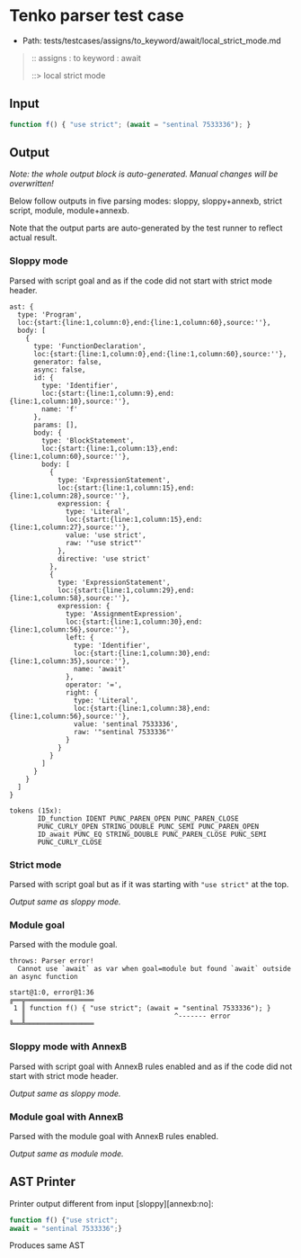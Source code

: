 # Tenko parser test case

- Path: tests/testcases/assigns/to_keyword/await/local_strict_mode.md

> :: assigns : to keyword : await
>
> ::> local strict mode

## Input

`````js
function f() { "use strict"; (await = "sentinal 7533336"); }
`````

## Output

_Note: the whole output block is auto-generated. Manual changes will be overwritten!_

Below follow outputs in five parsing modes: sloppy, sloppy+annexb, strict script, module, module+annexb.

Note that the output parts are auto-generated by the test runner to reflect actual result.

### Sloppy mode

Parsed with script goal and as if the code did not start with strict mode header.

`````
ast: {
  type: 'Program',
  loc:{start:{line:1,column:0},end:{line:1,column:60},source:''},
  body: [
    {
      type: 'FunctionDeclaration',
      loc:{start:{line:1,column:0},end:{line:1,column:60},source:''},
      generator: false,
      async: false,
      id: {
        type: 'Identifier',
        loc:{start:{line:1,column:9},end:{line:1,column:10},source:''},
        name: 'f'
      },
      params: [],
      body: {
        type: 'BlockStatement',
        loc:{start:{line:1,column:13},end:{line:1,column:60},source:''},
        body: [
          {
            type: 'ExpressionStatement',
            loc:{start:{line:1,column:15},end:{line:1,column:28},source:''},
            expression: {
              type: 'Literal',
              loc:{start:{line:1,column:15},end:{line:1,column:27},source:''},
              value: 'use strict',
              raw: '"use strict"'
            },
            directive: 'use strict'
          },
          {
            type: 'ExpressionStatement',
            loc:{start:{line:1,column:29},end:{line:1,column:58},source:''},
            expression: {
              type: 'AssignmentExpression',
              loc:{start:{line:1,column:30},end:{line:1,column:56},source:''},
              left: {
                type: 'Identifier',
                loc:{start:{line:1,column:30},end:{line:1,column:35},source:''},
                name: 'await'
              },
              operator: '=',
              right: {
                type: 'Literal',
                loc:{start:{line:1,column:38},end:{line:1,column:56},source:''},
                value: 'sentinal 7533336',
                raw: '"sentinal 7533336"'
              }
            }
          }
        ]
      }
    }
  ]
}

tokens (15x):
       ID_function IDENT PUNC_PAREN_OPEN PUNC_PAREN_CLOSE
       PUNC_CURLY_OPEN STRING_DOUBLE PUNC_SEMI PUNC_PAREN_OPEN
       ID_await PUNC_EQ STRING_DOUBLE PUNC_PAREN_CLOSE PUNC_SEMI
       PUNC_CURLY_CLOSE
`````

### Strict mode

Parsed with script goal but as if it was starting with `"use strict"` at the top.

_Output same as sloppy mode._

### Module goal

Parsed with the module goal.

`````
throws: Parser error!
  Cannot use `await` as var when goal=module but found `await` outside an async function

start@1:0, error@1:36
╔══╦═════════════════
 1 ║ function f() { "use strict"; (await = "sentinal 7533336"); }
   ║                                     ^------- error
╚══╩═════════════════

`````

### Sloppy mode with AnnexB

Parsed with script goal with AnnexB rules enabled and as if the code did not start with strict mode header.

_Output same as sloppy mode._

### Module goal with AnnexB

Parsed with the module goal with AnnexB rules enabled.

_Output same as module mode._

## AST Printer

Printer output different from input [sloppy][annexb:no]:

````js
function f() {"use strict";
await = "sentinal 7533336";}
````

Produces same AST

